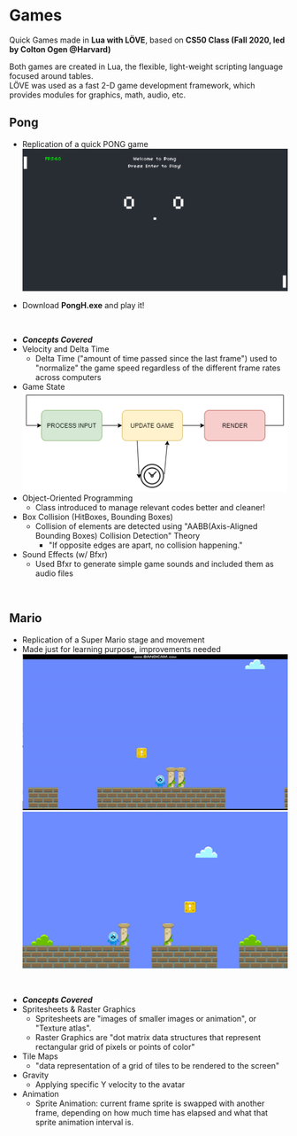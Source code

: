 # Games
Quick Games made in __Lua with L‎ÖVE__, based on __CS50 Class (Fall 2020, led by Colton Ogen @Harvard)__

Both games are created in Lua, the flexible, light-weight scripting language focused around tables.
<br />
L‎ÖVE was used as a fast 2-D game development framework, which provides modules for graphics, math, audio, etc.

## Pong
* Replication of a quick PONG game <br/>
![Pong](images/pong.png)


* Download **PongH.exe** and play it!
<br/>

* __*Concepts Covered*__
* Velocity and Delta Time
    * Delta Time ("amount of time passed since the last frame") used to "normalize" the game speed regardless of the different frame rates across computers
* Game State <br/>
![Game_Loop](images/Game_Loop.png)
* Object-Oriented Programming
    * Class introduced to manage relevant codes better and cleaner!
* Box Collision (HitBoxes, Bounding Boxes)
    * Collision of elements are detected using "AABB(Axis-Aligned Bounding Boxes) Collision Detection" Theory
        * "If opposite edges are apart, no collision happening." 
* Sound Effects (w/ Bfxr)
    * Used Bfxr to generate simple game sounds and included them as audio files
<br/>


## Mario
* Replication of a Super Mario stage and movement
* Made just for learning purpose, improvements needed<br/>
![Mario_Moving_GIF](images/mario_moving_gif.gif)
![Mario](images/mario.png)

<br />

* __*Concepts Covered*__
* Spritesheets & Raster Graphics
    * Spritesheets are "images of smaller images or animation", or "Texture atlas".
    * Raster Graphics are "dot matrix data structures that represent rectangular grid of pixels or points of color"
* Tile Maps
    * "data representation of a grid of tiles to be rendered to the screen"
* Gravity
    * Applying specific Y velocity to the avatar
* Animation
    * Sprite Animation: current frame sprite is swapped with another frame, depending on how much time has elapsed and what that sprite animation interval is.
   
